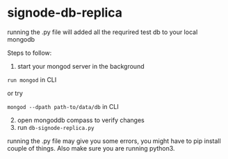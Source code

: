 # signode-db-replica

running the .py file will added all the requrired test db to your local mongodb

Steps to follow:
1. start your mongod server in the background 

  ```run mongod``` in CLI

   or try

  ```mongod --dpath path-to/data/db``` in CLI

2. open mongoddb compass to verify changes
3. run ```db-signode-replica.py``` 

running the .py file may give you some errors, you might have to pip install couple of things. Also make sure you are running python3. 
